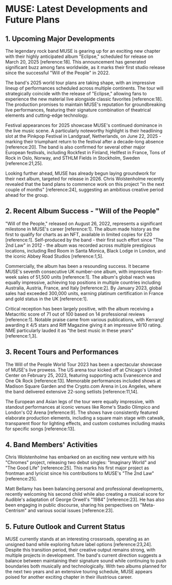 

# MUSE: Latest Developments and Future Plans

## 1. Upcoming Major Developments

The legendary rock band MUSE is gearing up for an exciting new chapter with their highly anticipated album "Eclipse," scheduled for release on March 20, 2025 [reference:18]. This announcement has generated significant buzz among fans worldwide, as it marks their first studio release since the successful "Will of the People" in 2022.

The band's 2025 world tour plans are taking shape, with an impressive lineup of performances scheduled across multiple continents. The tour will strategically coincide with the release of "Eclipse," allowing fans to experience the new material live alongside classic favorites [reference:18]. The production promises to maintain MUSE's reputation for groundbreaking live performances, featuring their signature combination of theatrical elements and cutting-edge technology.

Festival appearances for 2025 showcase MUSE's continued dominance in the live music scene. A particularly noteworthy highlight is their headlining slot at the Pinkpop Festival in Landgraaf, Netherlands, on June 22, 2025 - marking their triumphant return to the festival after a decade-long absence [reference:20]. The band is also confirmed for several other major European festivals, including Rockfest in Finland, Hellfest in France, Tons of Rock in Oslo, Norway, and STHLM Fields in Stockholm, Sweden [reference:21,25].

Looking further ahead, MUSE has already begun laying groundwork for their next album, targeted for release in 2026. Chris Wolstenholme recently revealed that the band plans to commence work on this project "in the next couple of months" [reference:24], suggesting an ambitious creative period ahead for the group.

## 2. Recent Album Success - "Will of the People"

"Will of the People," released on August 26, 2022, represents a significant milestone in MUSE's career [reference:1]. The album made history as the first to qualify for charts as an NFT, available in limited copies for £20 [reference:1]. Self-produced by the band - their first such effort since "The 2nd Law" in 2012 - the album was recorded across multiple prestigious locations, including Red Room in Santa Monica, Black Lodge in London, and the iconic Abbey Road Studios [reference:1,5].

Commercially, the album has been a resounding success. It became MUSE's seventh consecutive UK number-one album, with impressive first-week sales of 51,500 units [reference:1]. The album's global reach was equally impressive, achieving top positions in multiple countries including Australia, Austria, France, and Italy [reference:2]. By January 2023, global sales had exceeded 300,000 units, earning platinum certification in France and gold status in the UK [reference:1].

Critical reception has been largely positive, with the album receiving a Metacritic score of 71 out of 100 based on 14 professional reviews [reference:1]. Notable praise came from various publications, with Kerrang! awarding it 4/5 stars and Riff Magazine giving it an impressive 9/10 rating. NME particularly lauded it as "the best music in these years" [reference:1,3].

## 3. Recent Tours and Performances

The Will of the People World Tour 2023 has been a spectacular showcase of MUSE's live prowess. The US arena tour kicked off at Chicago's United Center on February 25, 2023, featuring supporting acts Evanescence and One Ok Rock [reference:13]. Memorable performances included shows at Madison Square Garden and the Crypto.com Arena in Los Angeles, where the band delivered extensive 22-song setlists [reference:11,14].

The European and Asian legs of the tour were equally impressive, with standout performances at iconic venues like Rome's Stadio Olimpico and London's O2 Arena [reference:9]. The shows have consistently featured elaborate production elements, including a square main stage with catwalk, transparent floor for lighting effects, and custom costumes including masks for specific songs [reference:13].

## 4. Band Members' Activities

Chris Wolstenholme has embarked on an exciting new venture with his "Chromes" project, releasing two debut singles: "Imaginary World" and "The Good Life" [reference:25]. This marks his first major project as frontman and lyricist since his contributions to MUSE's "The 2nd Law" [reference:25].

Matt Bellamy has been balancing personal and professional developments, recently welcoming his second child while also creating a musical score for Audible's adaptation of George Orwell's "1984" [reference:23]. He has also been engaging in public discourse, sharing his perspectives on "Meta-Centrism" and various social issues [reference:23].

## 5. Future Outlook and Current Status

MUSE currently stands at an interesting crossroads, operating as an unsigned band while exploring future label options [reference:23,24]. Despite this transition period, their creative output remains strong, with multiple projects in development. The band's current direction suggests a balance between maintaining their signature sound while continuing to push boundaries both musically and technologically. With two albums planned for the next two years and an extensive touring schedule, MUSE appears poised for another exciting chapter in their illustrious career.